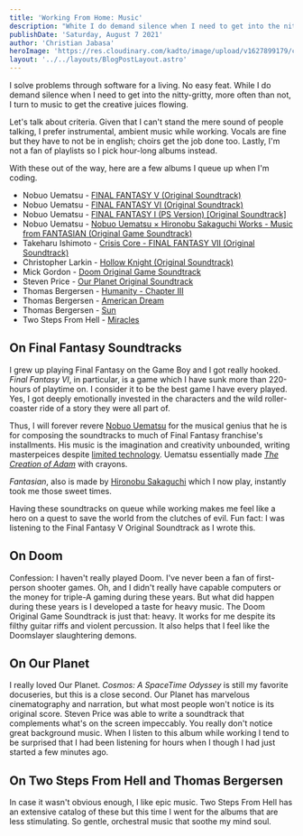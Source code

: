 ```yaml
---
title: 'Working From Home: Music'
description: "White I do demand silence when I need to get into the nitty-gritty, more often than not, I turn to music to get the creative juices flowing."
publishDate: 'Saturday, August 7 2021'
author: 'Christian Jabasa'
heroImage: 'https://res.cloudinary.com/kadto/image/upload/v1627899179/cljabasa/blog/20210807-coding-music/vladimir-kondriianenko-mpnA-Cgrzv8-unsplash.jpg'
layout: '../../layouts/BlogPostLayout.astro'
---
```


I solve problems through software for a living. No easy feat. While I do demand silence when I need to get into the nitty-gritty, more often than not, I turn to music to get the creative juices flowing.

Let's talk about criteria. Given that I can't stand the mere sound of people talking, I prefer instrumental, ambient music while working. Vocals are fine but they have to not be in english; choirs get the job done too. Lastly, I'm not a fan of playlists so I pick hour-long albums instead.

With these out of the way, here are a few albums I queue up when I'm coding.

- Nobuo Uematsu - [FINAL FANTASY V (Original Soundtrack)](https://music.apple.com/ph/album/final-fantasy-v-original-soundtrack/62441166)
- Nobuo Uematsu - [FINAL FANTASY VI (Original Soundtrack)](https://music.apple.com/ph/album/final-fantasy-vi-original-soundtrack/62447175)
- Nobuo Uematsu - [FINAL FANTASY I (PS Version) [Original Soundtrack]](https://music.apple.com/ph/album/final-fantasy-i-ps-version-original-soundtrack/362976679)
- Nobuo Uematsu - [Nobuo Uematsu × Hironobu Sakaguchi Works - Music from FANTASIAN (Original Game Soundtrack)](https://music.apple.com/ph/album/%E6%A4%8D%E6%9D%BE%E4%BC%B8%E5%A4%AB-%E5%9D%82%E5%8F%A3%E5%8D%9A%E4%BF%A1-%E4%BD%9C%E5%93%81%E9%9B%86-music-from-fantasian-%E3%82%AA%E3%83%AA%E3%82%B8%E3%83%8A%E3%83%AB-%E3%82%B2%E3%83%BC%E3%83%A0-%E3%82%B5%E3%82%A6%E3%83%B3%E3%83%89%E3%83%88%E3%83%A9%E3%83%83%E3%82%AF/1576490134)
- Takeharu Ishimoto - [Crisis Core - FINAL FANTASY VII (Original Soundtrack)](https://music.apple.com/ph/album/crisis-core-final-fantasy-vii-original-soundtrack/1016727716)
- Christopher Larkin - [Hollow Knight (Original Soundtrack)](https://music.apple.com/ph/album/hollow-knight-original-soundtrack/1263341718)
- Mick Gordon - [Doom Original Game Soundtrack](https://music.apple.com/ph/album/doom-original-game-soundtrack/1157733728)
- Steven Price - [Our Planet Original Soundtrack](https://music.apple.com/ph/album/our-planet-original-soundtrack/1455106218)
- Thomas Bergersen - [Humanity - Chapter III](https://music.apple.com/ph/album/humanity-chapter-iii/1561297886)
- Thomas Bergersen - [American Dream](https://music.apple.com/ph/album/american-dream/1451916954)
- Thomas Bergersen - [Sun](https://music.apple.com/ph/album/sun/914202953)
- Two Steps From Hell - [Miracles](https://music.apple.com/ph/album/miracles/883434836)

## On Final Fantasy Soundtracks
I grew up playing Final Fantasy on the Game Boy and I got really hooked. _Final Fantasy VI_, in particular, is a game which I have sunk more than 220-hours of playtime on. I consider it to be the best game I have every played. Yes, I got deeply emotionally invested in the characters and the wild roller-coaster ride of a story they were all part of.

Thus, I will forever revere [Nobuo Uematsu](https://en.wikipedia.org/wiki/Nobuo_Uematsu) for the musical genius that he is for composing the soundtracks to much of Final Fantasy franchise's installments. His music is the imagination and creativity unbounded, writing masterpeices despite [limited technology](https://en.wikipedia.org/wiki/Chiptune). Uematsu essentially made [_The Creation of Adam_](https://en.wikipedia.org/wiki/The_Creation_of_Adam) with crayons. 

_Fantasian_, also is made by [Hironobu Sakaguchi](https://en.wikipedia.org/wiki/Hironobu_Sakaguchi) which I now play, instantly took me those sweet times. 

Having these soundtracks on queue while working makes me feel like a hero on a quest to save the world from the clutches of evil. Fun fact: I was listening to the Final Fantasy V Original Soundtrack as I wrote this.

## On Doom
Confession: I haven't really played Doom. I've never been a fan of first-person shooter games. Oh, and I didn't really have capable computers or the money for triple-A gaming during these years. But what did happen during these years is I developed a taste for heavy music. The Doom Original Game Soundtrack is just that: heavy. It works for me despite its filthy guitar riffs and violent percussion. It also helps that I feel like the Doomslayer slaughtering demons.

## On Our Planet
I really loved Our Planet. _Cosmos: A SpaceTime Odyssey_ is still my favorite docuseries, but this is a close second. Our Planet has marvelous cinematography and narration, but what most people won't notice is its original score. Steven Price was able to write a soundtrack that complements what's on the screen impeccably. You really don't notice great background music. When I listen to this album while working I tend to be surprised that I had been listening for hours when I though I had just started a few minutes ago.

## On Two Steps From Hell and Thomas Bergersen
In case it wasn't obvious enough, I like epic music. Two Steps From Hell has an extensive catalog of these but this time I went for the albums that are less stimulating. So gentle, orchestral music that soothe my mind soul.
